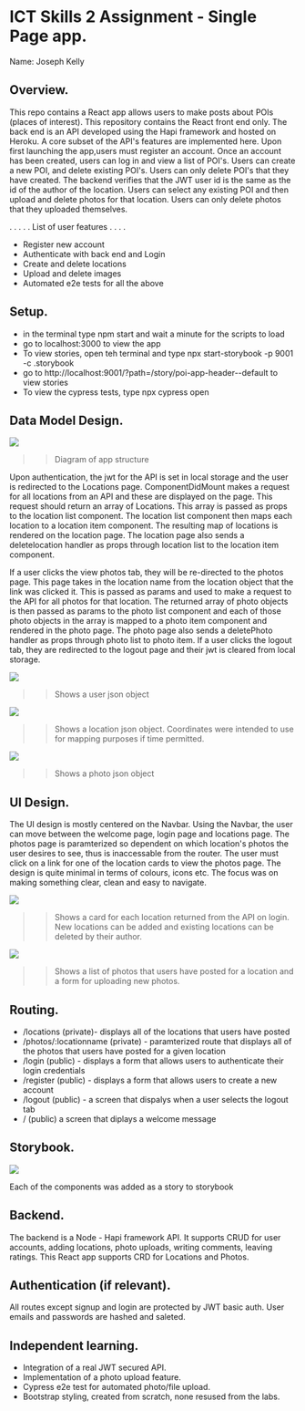 # ICT Skills 2 Assignment - Single Page app.

Name: Joseph Kelly

## Overview.

This repo contains a React app allows users to make posts about POIs (places of interest). This repository contains the React front end only. The back end is an API developed using the Hapi framework and hosted on Heroku. A core subset of the API's features are implemented here.
Upon first launching the app,users must register an account. Once an account has been created, users can log in and view a list of POI's.
Users can create a new POI, and delete existing POI's. Users can only delete POI's that they have created. The backend verifies that the JWT user id is the same as the id of the author of the location.
Users can select any existing POI and then upload and delete photos for that location. Users can only delete photos that they uploaded themselves.

. . . . . List of user features . . . .

- Register new account
- Authenticate with back end and Login
- Create and delete locations
- Upload and delete images
- Automated e2e tests for all the above

## Setup.

- in the terminal type npm start and wait a minute for the scripts to load
- go to localhost:3000 to view the app
- To view stories, open teh terminal and type npx start-storybook -p 9001 -c .storybook
- go to http://localhost:9001/?path=/story/poi-app-header--default to view stories
- To view the cypress tests, type npx cypress open

## Data Model Design.

![][model]

> > Diagram of app structure

Upon authentication, the jwt for the API is set in local storage and the user is redirected to the Locations page. ComponentDidMount makes a request for all locations from an API and these are displayed on the page. This request should return an array of Locations. This array is passed as props to the location list component. The location list component then maps each location to a location item component. The resulting map of locations is rendered on the location page. The location page also sends a deletelocation handler as props through location list to the location item component.

If a user clicks the view photos tab, they will be re-directed to the photos page. This page takes in the location name from the location object that the link was clicked it. This is passed as params and used to make a request to the API for all photos for that location. The returned array of photo objects is then passed as params to the photo list component and each of those photo objects in the array is mapped to a photo item component and rendered in the photo page. The photo page also sends a deletePhoto handler as props through photo list to photo item.
If a user clicks the logout tab, they are redirected to the logout page and their jwt is cleared from local storage.

![][user]

> > Shows a user json object

![][location]

> > Shows a location json object. Coordinates were intended to use for mapping purposes if time permitted.

![][photo]

> > Shows a photo json object

## UI Design.

The UI design is mostly centered on the Navbar. Using the Navbar, the user can move between the welcome page, login page and locations page. The photos page is paramterized so dependent on which location's photos the user desires to see, thus is inaccessable from the router. The user must click on a link for one of the location cards to view the photos page. The design is quite minimal in terms of colours, icons etc. The focus was on making something clear, clean and easy to navigate.

![][main]

> > Shows a card for each location returned from the API on login. New locations can be added and existing locations can be deleted by their author.

![][detail]

> > Shows a list of photos that users have posted for a location and a form for uploading new photos.

## Routing.

- /locations (private)- displays all of the locations that users have posted
- /photos/:locationname (private) - paramterized route that displays all of the photos that users have posted for a given location
- /login (public) - displays a form that allows users to authenticate their login credentials
- /register (public) - displays a form that allows users to create a new account
- /logout (public) - a screen that dispalys when a user selects the logout tab
- / (public) a screen that diplays a welcome message

## Storybook.

![][stories]

Each of the components was added as a story to storybook

## Backend.

The backend is a Node - Hapi framework API. It supports CRUD for user accounts, adding locations, photo uploads, writing comments, leaving ratings.
This React app supports CRD for Locations and Photos.

## Authentication (if relevant).

All routes except signup and login are protected by JWT basic auth. User emails and passwords are hashed and saleted.

## Independent learning.

- Integration of a real JWT secured API.
- Implementation of a photo upload feature.
- Cypress e2e test for automated photo/file upload.
- Bootstrap styling, created from scratch, none resused from the labs.

[model]: ./readme/model.png
[main]: ./readme/main.png
[detail]: ./readme/detail.png
[stories]: ./readme/stories.png
[user]: ./readme/user.png
[location]: ./readme/location.png
[photo]: ./readme/photo.png
